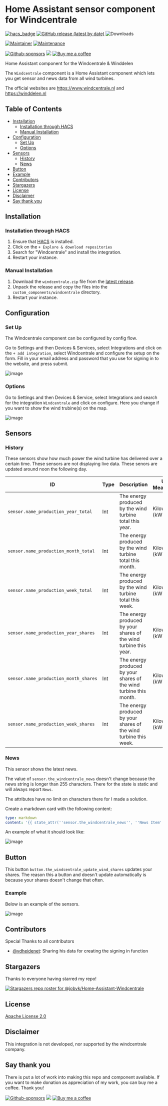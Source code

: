 # Home Assistant sensor component for Windcentrale

[![hacs_badge](https://img.shields.io/badge/HACS-Default-blue.svg)](https://github.com/hacs/integration)
[![GitHub release (latest by date)](https://img.shields.io/github/v/release/jobvk/Home-Assistant-Windcentrale?label=Release)](https://github.com/jobvk/Home-Assistant-Windcentrale/releases)
![Downloads](https://img.shields.io/github/downloads/jobvk/Home-Assistant-Windcentrale/total?color=blue&label=Downloads)

[![Maintainer](https://img.shields.io/badge/Maintainer-jobvk-brightgreen.svg)](https://github.com/jobvk/)
[![Maintenance](https://img.shields.io/badge/Maintained%3F-Yes-brightgreen.svg)](https://github.com/jobvk/Home-Assistant-Windcentrale/graphs/commit-activity)

[![Github-sponsors](https://img.shields.io/badge/sponsor-30363D?style=flat&logo=GitHub-Sponsors&logoColor=#EA4AAA)](https://github.com/sponsors/jobvk?frequency=one-time)
[![](https://img.shields.io/badge/PayPal-00457C?style=flat&logo=paypal&logoColor=white)](https://paypal.me/jobvankoeveringe)
[![Buy me a coffee](https://img.shields.io/badge/-buy_me_a%C2%A0coffee-gray?logo=buy-me-a-coffee&color=orange)](https://www.buymeacoffee.com/jobvk)

Home Assistant component for the Windcentrale & Winddelen

The `Windcentrale` component is a Home Assistant component which lets you get sensor and news data from all wind turbines.

The official websites are https://www.windcentrale.nl and https://winddelen.nl

## Table of Contents

* [Installation](#installation)
  * [Installation through HACS](#installation-through-hacs)
  * [Manual Installation](#manual-installation)
* [Configuration](#configuration)
  * [Set Up](#set-up)
  * [Options](#options)
* [Sensors](#sensors)
  * [History](#history)
  * [News](#news)
* [Button](#button)
* [Example](#example)
* [Contributors](#contributors)
* [Stargazers](#stargazers)
* [License](#license)
* [Disclaimer](#disclaimer)
* [Say thank you](#say-thank-you)

## Installation

### Installation through HACS

1. Ensure that [HACS](https://hacs.xyz/) is installed.
2. Click on the `+ Explore & download repositories`
3. Search for "Windcentrale" and install the integration.
4. Restart your instance.

### Manual Installation

1. Download the `windcentrale.zip` file from the
   [latest release](https://github.com/jobvk/Home-Assistant-Windcentrale/releases/latest).
2. Unpack the release and copy the files into the `custom_components/windcentrale` directory.
3. Restart your instance.

## Configuration

### Set Up

The Windcentrale component can be configured by config flow.

Go to Settings and then Devices & Services, select Integrations and click on the `+ add integration`, select Windcentrale and configure the setup on the form.
Fill in your email address and password that you use for signing in to the website, and press submit.

![image](https://github.com/jobvk/Home-Assistant-Windcentrale/assets/32730202/30b7a02e-b5c5-45bf-8a16-ec325a441ed5)

### Options

Go to Settings and then Devices & Service, select Integrations and search for the integration `Windcentrale` and click on configure. Here you change if you want to show the wind trubine(s) on the map.

![image](https://user-images.githubusercontent.com/32730202/194356933-d5cae789-c919-4b07-a4d6-a9db4471ac17.png)

## Sensors

### History

These sensors show how much power the wind turbine has delivered over a certain time.
These sensors are not displaying live data. These senors are updated around noon the following day.

|ID|Type|Description|Unit of Measurement|
|----------|------------|------------|------------|
| `sensor.name_production_year_total` | Int | The energy produced by the wind turbine total this year. | Kilowatt-hour (kWh) |
| `sensor.name_production_month_total` | Int | The energy produced by the wind turbine total this month. | Kilowatt-hour (kWh) |
| `sensor.name_production_week_total` | Int | The energy produced by the wind turbine total this week. | Kilowatt-hour (kWh) |
| `sensor.name_production_year_shares` | Int | The energy produced by your shares of the wind turbine this year. | Kilowatt-hour (kWh) |
| `sensor.name_production_month_shares` | Int | The energy produced by your shares of the wind turbine this month. | Kilowatt-hour (kWh) |
| `sensor.name_production_week_shares` | Int | The energy produced by your shares of the wind turbine this week. | Kilowatt-hour (kWh) |

### News

This sensor shows the latest news.

The value of `sensor.the_windcentrale_news` doesn't change because the news string is longer than 255 characters. There for the state is static and will always report `News`.

The attributes have no limit on characters there for I made a solution.

Create a markdown card with the following content: 
``` yaml
type: markdown
content: '{{ state_attr(''sensor.the_windcentrale_news'', ''News Item'') }}'
```

An example of what it should look like:

![image](https://user-images.githubusercontent.com/32730202/126724281-7634e278-093d-4ab9-bd04-5e73448b7d61.png)

## Button

This button `button.the_windcentrale_update_wind_shares` updates your shares. The reason this a button and doesn't update automatically is because your shares doesn't change that often.

### Example

Below is an example of the sensors.

![image](https://github.com/jobvk/Home-Assistant-Windcentrale/assets/32730202/cb7c24e9-d27f-4c06-9c29-9d36a3393b6d)

## Contributors
Special Thanks to all contributors
* [@vdheidenet](https://github.com/vdheidenet): Sharing his data for creating the signing in function

## Stargazers
Thanks to everyone having starred my repo!

[![Stargazers repo roster for @jobvk/Home-Assistant-Windcentrale](https://git-lister.onrender.com/api/stars/jobvk/Home-Assistant-Windcentrale?limit=30)](https://github.com/jobvk/Home-Assistant-Windcentrale/stargazers)

## License
[Apache License 2.0](https://github.com/jobvk/Home-Assistant-Windcentrale/blob/main/LICENSE)

## Disclaimer
This integration is not developed, nor supported by the windcentrale company.

## Say thank you

There is put a lot of work into making this repo and component available.
If you want to make donation as appreciation of my work, you can buy me a coffee. Thank you!

[![Github-sponsors](https://img.shields.io/badge/sponsor-30363D?style=flat&logo=GitHub-Sponsors&logoColor=#EA4AAA)](https://github.com/sponsors/jobvk?frequency=one-time)
[![](https://img.shields.io/badge/PayPal-00457C?style=flat&logo=paypal&logoColor=white)](https://paypal.me/jobvankoeveringe)
[![Buy me a coffee](https://img.shields.io/badge/-buy_me_a%C2%A0coffee-gray?logo=buy-me-a-coffee&color=orange)](https://www.buymeacoffee.com/jobvk)